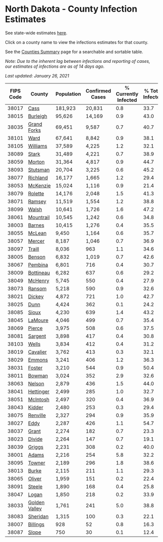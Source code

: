 # North Dakota - County Infection Estimates

See state-wide estimates [here](/infections/us-nd).

Click on a county name to view the infections estimates for that county.

See the [Counties Summary](/infections/summary-counties) page for a searchable and sortable table.

*Note: Due to the inherent lag between infections and reporting of cases, our estimates of infections are as of 14 days ago.*

*Last updated: January 26, 2021*

|   FIPS Code |                         County |   Population |   Confirmed Cases |   % Currently Infected |   % Total Infected |
|-------------|--------------------------------|--------------|-------------------|------------------------|--------------------|
|       38017 |                   [Cass](cass) |      181,923 |            20,831 |                    0.8 |               33.7 |
|       38015 |           [Burleigh](burleigh) |       95,626 |            14,169 |                    0.9 |               43.0 |
|       38035 |     [Grand Forks](grand-forks) |       69,451 |             9,587 |                    0.7 |               40.7 |
|       38101 |                   [Ward](ward) |       67,641 |             8,842 |                    0.9 |               38.1 |
|       38105 |           [Williams](williams) |       37,589 |             4,225 |                    1.2 |               32.1 |
|       38089 |                 [Stark](stark) |       31,489 |             4,221 |                    0.7 |               38.9 |
|       38059 |               [Morton](morton) |       31,364 |             4,817 |                    0.9 |               44.7 |
|       38093 |           [Stutsman](stutsman) |       20,704 |             3,225 |                    0.6 |               45.2 |
|       38077 |           [Richland](richland) |       16,177 |             1,665 |                    1.2 |               29.4 |
|       38053 |           [McKenzie](mckenzie) |       15,024 |             1,116 |                    0.9 |               21.4 |
|       38079 |             [Rolette](rolette) |       14,176 |             2,048 |                    1.5 |               41.3 |
|       38071 |               [Ramsey](ramsey) |       11,519 |             1,554 |                    1.2 |               38.8 |
|       38099 |                 [Walsh](walsh) |       10,641 |             1,726 |                    1.6 |               47.2 |
|       38061 |         [Mountrail](mountrail) |       10,545 |             1,242 |                    0.6 |               34.8 |
|       38003 |               [Barnes](barnes) |       10,415 |             1,276 |                    0.4 |               35.5 |
|       38055 |               [McLean](mclean) |        9,450 |             1,164 |                    0.6 |               35.7 |
|       38057 |               [Mercer](mercer) |        8,187 |             1,046 |                    0.7 |               36.9 |
|       38097 |               [Traill](traill) |        8,036 |               963 |                    1.1 |               34.6 |
|       38005 |               [Benson](benson) |        6,832 |             1,019 |                    0.7 |               42.6 |
|       38067 |             [Pembina](pembina) |        6,801 |               716 |                    0.4 |               30.7 |
|       38009 |         [Bottineau](bottineau) |        6,282 |               637 |                    0.6 |               29.2 |
|       38049 |             [McHenry](mchenry) |        5,745 |               550 |                    0.4 |               27.9 |
|       38073 |               [Ransom](ransom) |        5,218 |               590 |                    0.9 |               32.6 |
|       38021 |               [Dickey](dickey) |        4,872 |               721 |                    1.0 |               42.7 |
|       38025 |                   [Dunn](dunn) |        4,424 |               362 |                    0.1 |               24.2 |
|       38085 |                 [Sioux](sioux) |        4,230 |               639 |                    1.4 |               43.2 |
|       38045 |             [LaMoure](lamoure) |        4,046 |               499 |                    0.7 |               35.4 |
|       38069 |               [Pierce](pierce) |        3,975 |               508 |                    0.6 |               37.5 |
|       38081 |             [Sargent](sargent) |        3,898 |               417 |                    0.4 |               30.8 |
|       38103 |                 [Wells](wells) |        3,834 |               412 |                    0.4 |               31.2 |
|       38019 |           [Cavalier](cavalier) |        3,762 |               413 |                    0.3 |               32.1 |
|       38029 |               [Emmons](emmons) |        3,241 |               406 |                    1.2 |               36.3 |
|       38031 |               [Foster](foster) |        3,210 |               544 |                    0.9 |               50.4 |
|       38011 |               [Bowman](bowman) |        3,024 |               352 |                    2.9 |               32.6 |
|       38063 |               [Nelson](nelson) |        2,879 |               436 |                    1.5 |               44.0 |
|       38041 |         [Hettinger](hettinger) |        2,499 |               285 |                    1.0 |               32.7 |
|       38051 |           [McIntosh](mcintosh) |        2,497 |               320 |                    0.4 |               36.9 |
|       38043 |               [Kidder](kidder) |        2,480 |               253 |                    0.3 |               29.4 |
|       38075 |           [Renville](renville) |        2,327 |               294 |                    0.9 |               35.9 |
|       38027 |                   [Eddy](eddy) |        2,287 |               426 |                    1.1 |               54.7 |
|       38037 |                 [Grant](grant) |        2,274 |               182 |                    0.7 |               23.3 |
|       38023 |               [Divide](divide) |        2,264 |               147 |                    0.7 |               19.1 |
|       38039 |               [Griggs](griggs) |        2,231 |               308 |                    0.2 |               40.0 |
|       38001 |                 [Adams](adams) |        2,216 |               254 |                    5.8 |               32.2 |
|       38095 |               [Towner](towner) |        2,189 |               296 |                    1.8 |               38.6 |
|       38013 |                 [Burke](burke) |        2,115 |               211 |                    1.1 |               29.3 |
|       38065 |               [Oliver](oliver) |        1,959 |               151 |                    0.2 |               22.4 |
|       38091 |               [Steele](steele) |        1,890 |               168 |                    0.4 |               25.8 |
|       38047 |                 [Logan](logan) |        1,850 |               218 |                    0.2 |               33.9 |
|       38033 | [Golden Valley](golden-valley) |        1,761 |               241 |                    5.0 |               38.8 |
|       38083 |           [Sheridan](sheridan) |        1,315 |               100 |                    0.3 |               22.1 |
|       38007 |           [Billings](billings) |          928 |                52 |                    0.8 |               16.3 |
|       38087 |                 [Slope](slope) |          750 |                30 |                    0.1 |               12.4 |